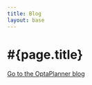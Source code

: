 ```yaml
---
title: Blog
layout: base
---
```

# #{page.title}

[Go to the OptaPlanner blog](http://blog.athico.com/search/label/planner)
